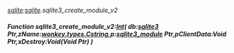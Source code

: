 _[sqlite](../../modules/sqlite/sqlite-module.md):[sqlite](../../modules/sqlite/sqlite-module.md).sqlite3\_create\_module\_v2_
##### Function sqlite3\_create\_module\_v2:[Int](../../modules/wonkey/wonkey-types-int.md)( db:[sqlite3](../../modules/sqlite/sqlite-sqlite3.md) Ptr,zName:[wonkey.types.Cstring](../../modules/wonkey/wonkey-types-cstring.md),p:[sqlite3_module](../../modules/sqlite/sqlite-sqlite3_module.md) Ptr,pClientData:Void Ptr,xDestroy:Void(Void Ptr) )

